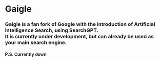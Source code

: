 # Gaigle

### Gaigle is a fan fork of Google with the introduction of Artificial Intelligence Search, using SearchGPT. <br> It is currently under development, but can already be used as your main search engine.

#### P.S. Currently down